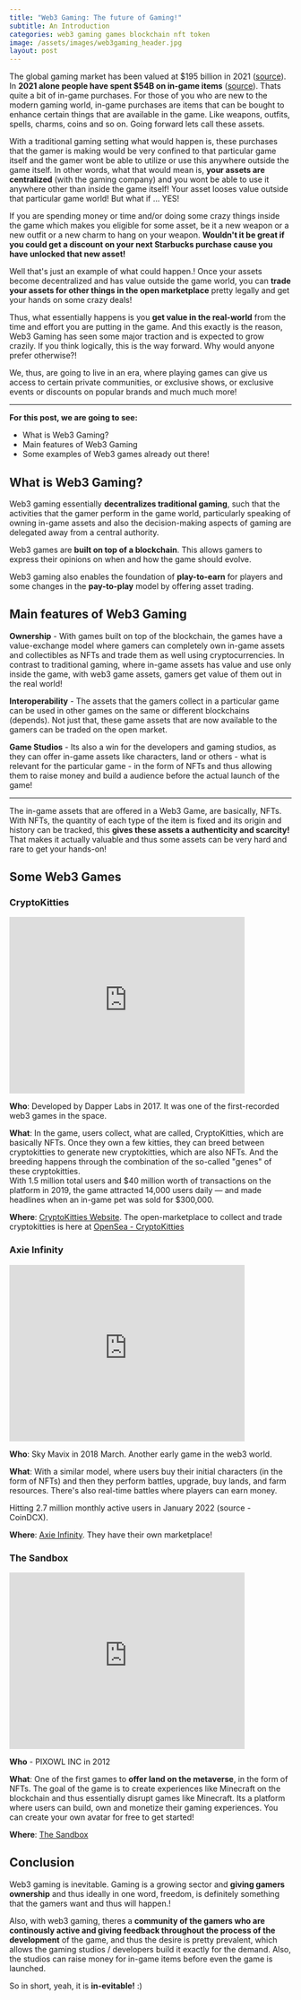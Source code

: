 ```yaml
---
title: "Web3 Gaming: The future of Gaming!"
subtitle: An Introduction
categories: web3 gaming games blockchain nft token
image: /assets/images/web3gaming_header.jpg
layout: post
---
```


The global gaming market has been valued at $195 billion in 2021 ([source](https://www.grandviewresearch.com/industry-analysis/video-game-market)). In **2021 alone people have spent $54B on in-game items** ([source](https://www.statista.com/statistics/558952/in-game-consumer-spending-worldwide/)). Thats quite a bit of in-game purchases. For those of you who are new to the modern gaming world, in-game purchases are items that can be bought to enhance certain things that are available in the game. Like weapons, outfits, spells, charms, coins and so on. Going forward lets call these assets.

With a traditional gaming setting what would happen is, these purchases that the gamer is making would be very confined to that particular game itself and the gamer wont be able to utilize or use this anywhere outside the game itself. In other words, what that would mean is, **your assets are centralized** (with the gaming company) and you wont be able to use it anywhere other than inside the game itself! Your asset looses value outside that particular game world! But what if ... YES!

If you are spending money or time and/or doing some crazy things inside the game which makes you eligible for some asset, be it a new weapon or a new outfit or a new charm to hang on your weapon. **Wouldn't it be great if you could get a discount on your next Starbucks purchase cause you have unlocked that new asset!**

Well that's just an example of what could happen.! Once your assets become decentralized and has value outside the game world, you can **trade your assets for other things in the open marketplace** pretty legally and get your hands on some crazy deals!

Thus, what essentially happens is you **get value in the real-world** from the time and effort you are putting in the game. And this exactly is the reason, Web3 Gaming has seen some major traction and is expected to grow crazily. If you think logically, this is the way forward. Why would anyone prefer otherwise?!

We, thus, are going to live in an era, where playing games can give us access to certain private communities, or exclusive shows, or exclusive events or discounts on popular brands and much much more!

----

**For this post, we are going to see:**
- What is Web3 Gaming?
- Main features of Web3 Gaming
- Some examples of Web3 games already out there!


## What is Web3 Gaming?

Web3 gaming essentially **decentralizes traditional gaming**, such that the activities that the gamer perform in the game world, particularly speaking of owning in-game assets and also the decision-making aspects of gaming are delegated away from a central authority.

Web3 games are **built on top of a blockchain**. This allows gamers to express their opinions on when and how the game should evolve.

Web3 gaming also enables the foundation of **play-to-earn** for players and some changes in the **pay-to-play** model by offering asset trading.

## Main features of Web3 Gaming

**Ownership** - With games built on top of the blockchain, the games have a value-exchange model where gamers can completely own in-game assets and collectibles as NFTs and trade them as well using cryptocurrencies. In contrast to traditional gaming, where in-game assets has value and use only inside the game, with web3 game assets, gamers get value of them out in the real world!

**Interoperability** - The assets that the gamers collect in a particular game can be used in other games on the same or different blockchains (depends). Not just that, these game assets that are now available to the gamers can be traded on the open market.

**Game Studios** - Its also a win for the developers and gaming studios, as they can offer in-game assets like characters, land or others - what is relevant for the particular game - in the form of NFTs and thus allowing them to raise money and build a audience before the actual launch of the game!

----

The in-game assets that are offered in a Web3 Game, are basically, NFTs. With NFTs, the quantity of each type of the item is fixed and its origin and history can be tracked, this **gives these assets a authenticity and scarcity!** That makes it actually valuable and thus some assets can be very hard and rare to get your hands-on! 


## Some Web3 Games


### CryptoKitties

<iframe width="420" height="315" src="https://www.youtube.com/embed/3PTstAK-cH8/" frameborder="0" allow="autoplay; encrypted-media" allowfullscreen></iframe>

**Who**: Developed by Dapper Labs in 2017. It was one of the first-recorded web3 games in the space. 

**What**:  In the game, users collect, what are called, CryptoKitties, which are basically NFTs. Once they own a few kitties, they can breed between cryptokitties to generate new cryptokitties, which are also NFTs. And the breeding happens through the combination of the so-called "genes" of these cryptokitties.  
With 1.5 million total users and $40 million worth of transactions on the platform in 2019, the game attracted 14,000 users daily — and made headlines when an in-game pet was sold for $300,000.

**Where**: [CryptoKitties Website](https://www.cryptokitties.co/). The open-marketplace to collect and trade cryptokitties is here at [OpenSea - CryptoKitties](https://opensea.io/collection/cryptokitties)




### Axie Infinity

<iframe width="420" height="315" src="https://www.youtube.com/embed/X2z_YIeettE/" frameborder="0" allow="autoplay; encrypted-media" allowfullscreen></iframe>

**Who**: Sky Mavix in 2018 March. Another early game in the web3 world.

**What**: With a similar model, where users buy their initial characters (in the form of NFTs) and then they perform battles, upgrade, buy lands, and farm resources. There's also real-time battles where players can earn money.

Hitting 2.7 million monthly active users in January 2022 (source - CoinDCX).

**Where**: [Axie Infinity](https://axieinfinity.com/). They have their own marketplace!



### The Sandbox

<iframe width="420" height="315" src="https://www.youtube.com/embed/0Jquhzr4d4k/" frameborder="0" allow="autoplay; encrypted-media" allowfullscreen></iframe>

**Who** - PIXOWL INC in 2012

**What**: One of the first games to **offer land on the metaverse**, in the form of NFTs. The goal of the game is to create experiences like Minecraft on the blockchain and thus essentially disrupt games like Minecraft. Its a platform where users can build, own and monetize their gaming experiences. You can create your own avatar for free to get started! 

**Where**:  [The Sandbox](https://www.sandbox.game/en/)


## Conclusion

Web3 gaming is inevitable. Gaming is a growing sector and **giving gamers ownership** and thus ideally in one word, freedom, is definitely something that the gamers want and thus will happen.!

Also, with web3 gaming, theres a **community of the gamers who are continously active and giving feedback throughout the process of the development** of the game, and thus the desire is pretty prevalent, which allows the gaming studios / developers build it exactly for the demand. Also, the studios can raise money for in-game items before even the game is launched.

So in short, yeah, it is **in-evitable!** :)
